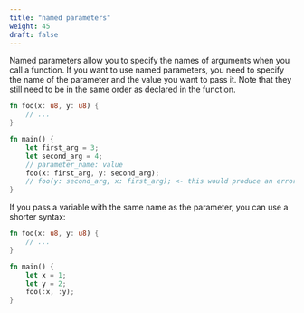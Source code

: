 ```yaml
---
title: "named parameters"
weight: 45
draft: false
---
```


Named parameters allow you to specify the names of arguments when you call a function.
If you want to use named parameters, you need to specify the name of the parameter and the value you want to pass it.
Note that they still need to be in the same order as declared in the function.

```rust {.codebox}
fn foo(x: u8, y: u8) {
    // ...
}

fn main() {
    let first_arg = 3;
    let second_arg = 4;
    // parameter_name: value
    foo(x: first_arg, y: second_arg);
    // foo(y: second_arg, x: first_arg); <- this would produce an error
}
```

If you pass a variable with the same name as the parameter, you can use a shorter syntax:

```rust {.codebox}
fn foo(x: u8, y: u8) {
    // ...
}

fn main() {
    let x = 1;
    let y = 2;
    foo(:x, :y);
}
```
